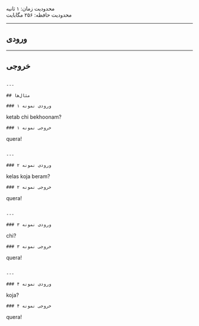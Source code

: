 محدودیت زمان: ۱ ثانیه  
محدودیت حافظه: ۲۵۶ مگابایت  

---

## ورودی    

---

## خروجی  


```

---

## مثال‌ها  

### ورودی نمونه ۱  
```

ketab chi bekhoonam?

```
### خروجی نمونه ۱  
```

quera!

```

---

### ورودی نمونه ۲  
```

kelas koja beram?

```
### خروجی نمونه ۲  
```

quera!

```

---

### ورودی نمونه ۳  
```

chi?

```
### خروجی نمونه ۳  
```

quera!

```

---

### ورودی نمونه ۴  
```

koja?

```
### خروجی نمونه ۴  
```

quera!

```
```
